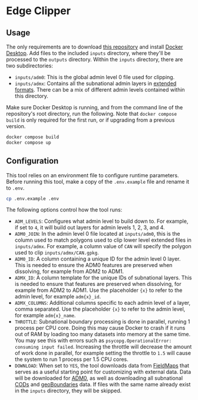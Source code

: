 # Edge Clipper

## Usage

The only requirements are to download [this repository](https://github.com/fieldmaps/edge-clipper/archive/refs/heads/main.zip) and install [Docker Desktop](https://www.docker.com/products/docker-desktop). Add files to the included `inputs` directory, where they'll be processed to the `outputs` directory. Within the `inputs` directory, there are two subdirectories:

- `inputs/adm0`: This is the global admin level 0 file used for clipping.
- `inputs/admx`: Contains all the subnational admin layers in [extended formats](https://github.com/fieldmaps/edge-extender). There can be a mix of different admin levels contained within this directory.

Make sure Docker Desktop is running, and from the command line of the repository's root directory, run the following. Note that `docker compose build` is only required for the first run, or if upgrading from a previous version.

```sh
docker compose build
docker compose up
```

## Configuration

This tool relies on an environment file to configure runtime parameters. Before running this tool, make a copy of the `.env.example` file and rename it to `.env`.

```sh
cp .env.example .env
```

The following options control how the tool runs:

- `ADM_LEVELS`: Configures what admin level to build down to. For example, if set to `4`, it will build out layers for admin levels 1, 2, 3, and 4.
- `ADM0_JOIN`: In the admin level 0 file located at `inputs/adm0`, this is the column used to match polygons used to clip lower level extended files in `inputs/admx`. For example, a column value of `CAN` will specify the polygon used to clip `inputs/admx/CAN.gpkg`.
- `ADM0_ID`: A column containing a unique ID for the admin level 0 layer. This is needed to ensure the ADM0 features are preserved when dissolving, for example from ADM2 to ADM1.
- `ADMX_ID`: A column template for the unique IDs of subnational layers. This is needed to ensure that features are preserved when dissolving, for example from ADM2 to ADM1. Use the placeholder `{x}` to refer to the admin level, for example `adm{x}_id`.
- `ADMX_COLUMNS`: Additional columns specific to each admin level of a layer, comma separated. Use the placeholder `{x}` to refer to the admin level, for example `adm{x}_name`.
- `THROTTLE`: Subnational boundary processing is done in parallel, running 1 process per CPU core. Doing this may cause Docker to crash if it runs out of RAM by loading too many datasets into memory at the same time. You may see this with errors such as `psycopg.OperationalError: consuming input failed`. Increasing the throttle will decrease the amount of work done in parallel, for example setting the throttle to `1.5` will cause the system to run 1 process per 1.5 CPU cores.
- `DOWNLOAD`: When set to `YES`, the tool downloads data from [FieldMaps](https://fieldmaps.io) that serves as a useful starting point for customizing with external data. Data will be downloaded for [ADM0](https://data.fieldmaps.io/adm0/osm/intl/adm0_polygons.gpkg.zip), as well as downloading all subnational [CODs](https://data.fieldmaps.io/cod.json) and [geoBoundaries](https://data.fieldmaps.io/geoboundaries.json) data. If files with the same name already exist in the `inputs` directory, they will be skipped.
